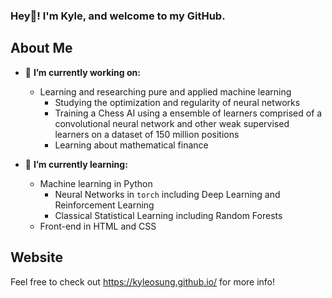 ### Hey👋! I'm Kyle, and welcome to my GitHub.

## About Me
- 🔭 **I’m currently working on:**
  - Learning and researching pure and applied machine learning
    - Studying the optimization and regularity of neural networks
    - Training a Chess AI using a ensemble of learners comprised of a convolutional neural network and other weak supervised learners on a dataset of 150 million positions 
    - Learning about mathematical finance

- 🌱 **I’m currently learning:**
  - Machine learning in Python
    - Neural Networks in ``torch`` including Deep Learning and Reinforcement Learning
    - Classical Statistical Learning including Random Forests
  - Front-end in HTML and CSS



## Website

Feel free to check out https://kyleosung.github.io/ for more info!
